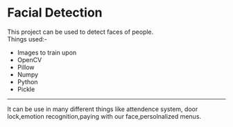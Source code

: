 # Facial Detection
This project can be used to detect faces of people.<br>
Things used:-
* Images to train upon
* OpenCV
* Pillow 
* Numpy 
* Python
* Pickle
___
It can be use in many different things like attendence system, door lock,emotion recognition,paying with our face,persolnalized menus.